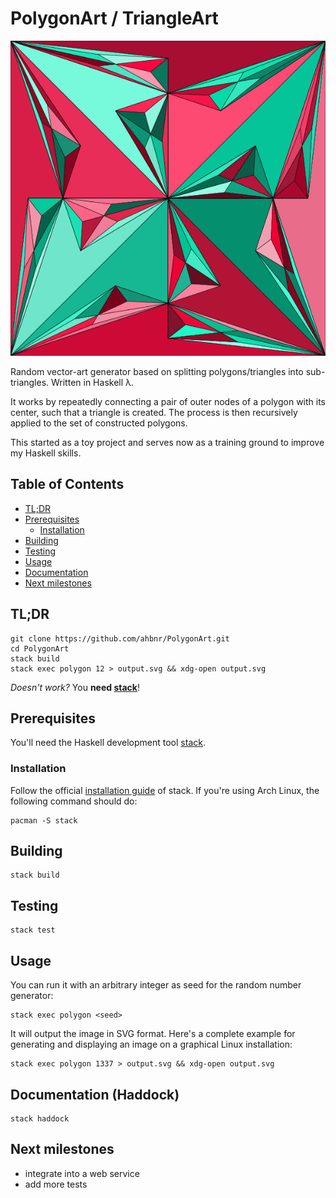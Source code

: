# PolygonArt / TriangleArt

![Example](data/demo.gif)

Random vector-art generator based on splitting polygons/triangles into
sub-triangles. Written in Haskell λ.

It works by repeatedly connecting a pair of outer nodes of a polygon
with its center, such that a triangle is created. The process is
then recursively applied to the set of constructed polygons.

This started as a toy project and serves now as a training ground to
improve my Haskell skills.

## Table of Contents
* [TL;DR](#tldr)
* [Prerequisites](#prerequisites)
  * [Installation](#installation)
* [Building](#building)
* [Testing](#testing)
* [Usage](#usage)
* [Documentation](#documentation-haddock)
* [Next milestones](#next-milestones)

## TL;DR
```console
git clone https://github.com/ahbnr/PolygonArt.git
cd PolygonArt
stack build
stack exec polygon 12 > output.svg && xdg-open output.svg
```

*Doesn't work?* You **need [stack](#prerequisites)**!

## Prerequisites
You'll need the Haskell development tool [stack](https://haskellstack.org).

### Installation
Follow the official [installation guide](https://docs.haskellstack.org/en/stable/install_and_upgrade/) of stack.
If you're using Arch Linux, the following command should do:

```console
pacman -S stack
```

## Building
```console
stack build
```

## Testing
```console
stack test
```

## Usage
You can run it with an arbitrary integer as seed for the random number generator:
```console
stack exec polygon <seed>
```

It will output the image in SVG format.
Here's a complete example for generating and displaying an image on a graphical Linux installation:

```console
stack exec polygon 1337 > output.svg && xdg-open output.svg
```

## Documentation (Haddock)
```console
stack haddock
```

## Next milestones
* integrate into a web service
* add more tests
